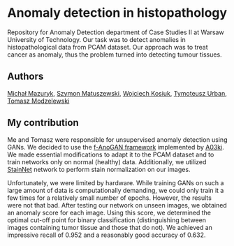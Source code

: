 # Anomaly detection in histopathology
Repository for Anomaly Detection department of Case Studies II at Warsaw University of Technology. Our task was to detect anomalies in histopathological data from PCAM dataset. Our approach was to treat cancer as anomaly, thus the problem turned into detecting tumour tissues. 

## Authors
[Michał Mazuryk](https://github.com/mazurykm),
[Szymon Matuszewski](https://github.com/szymonsm),
[Wojciech Kosiuk](https://github.com/wojciechkosiuk),
[Tymoteusz Urban](https://github.com/tymsoncyferki),
[Tomasz Modzelewski](https://github.com/mdzlwskk)

## My contribution

Me and Tomasz were responsible for unsupervised anomaly detection using GANs. We decided to use the [f-AnoGAN framework](https://github.com/A03ki/f-AnoGAN) implemented by [A03ki](https://github.com/A03ki). We made essential modifications to adapt it to the PCAM dataset and to train networks only on normal (healthy) data. Additionally, we utilized [StainNet](https://github.com/khtao/StainNet) network to perform stain normalization on our images. 

Unfortunately, we were limited by hardware. While training GANs on such a large amount of data is computationally demanding, we could only train it a few times for a relatively small number of epochs. However, the results were not that bad. After testing our network on unseen images, we obtained an anomaly score for each image. Using this score, we determined the optimal cut-off point for binary classification (distinguishing between images containing tumor tissue and those that do not). We achieved an impressive recall of 0.952 and a reasonably good accuracy of 0.632.
